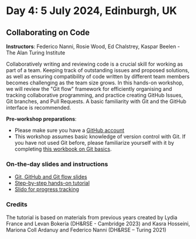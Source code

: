 # Day 4: 5 July 2024, Edinburgh, UK

## Collaborating on Code

**Instructors**: Federico Nanni, Rosie Wood, Ed Chalstrey, Kaspar Beelen - The Alan Turing Institute

Collaboratively writing and reviewing code is a crucial skill for working as part of a team. Keeping track of 
outstanding issues and proposed solutions, as well as ensuring compatibility of code written by different team members 
becomes challenging as the team size grows. In this hands-on workshop, we will review the "Git flow" framework for 
efficiently organising and tracking collaborative programming, and practice creating GitHub Issues, Git branches, and 
Pull Requests. A basic familiarity with Git and the GitHub interface is recommended.

**Pre-workshop preparations**:  
- Please make sure you have a [GitHub account](https://github.com/)
- This workshop assumes basic knowledge of version control with Git. If you have not used Git before, please familiarize yourself with it by completing [this workbook on Git basics](https://docs.google.com/document/d/1uO8f0j62-5FkLkDHht9xOj-XFbr0RTF9sukWCig42vk/edit).

### On-the-day slides and instructions
- [Git, GitHub and Git flow slides](2024%20DH%26RSE%20Summer%20School.pdf)
- [Step-by-step hands-on tutorial](https://docs.google.com/document/d/1tMo_0u7PE8aK_KfUpyWS7cDFQT4veq9wjNg2mNQE_ew/edit?usp=sharing)
- [Slido for progress tracking](https://app.sli.do/event/qXprRRuwjBKm2ixVLUhojb)
### Credits

The tutorial is based on materials from previous years created by Lydia France and Levan Bokeria (DH&RSE -  Cambridge 2023) and Kasra Hosseini, Mariona Coll Ardanuy and Federico Nanni (DH&RSE – Turing 2021)​
